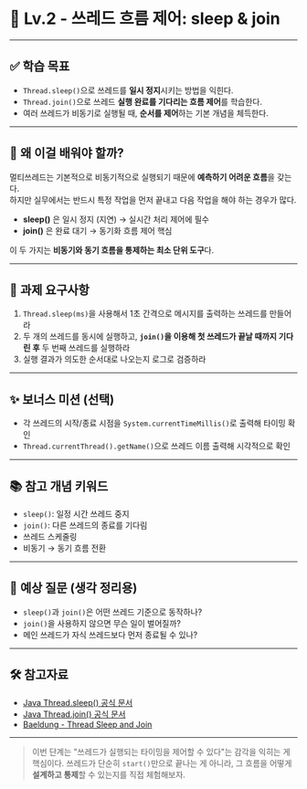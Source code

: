 # 🧵 Lv.2 - 쓰레드 흐름 제어: sleep & join

---

## ✅ 학습 목표

- `Thread.sleep()`으로 쓰레드를 **일시 정지**시키는 방법을 익힌다.
- `Thread.join()`으로 쓰레드 **실행 완료를 기다리는 흐름 제어**를 학습한다.
- 여러 쓰레드가 비동기로 실행될 때, **순서를 제어**하는 기본 개념을 체득한다.

---

## 🤔 왜 이걸 배워야 할까?

멀티쓰레드는 기본적으로 비동기적으로 실행되기 때문에 **예측하기 어려운 흐름**을 갖는다.  
하지만 실무에서는 반드시 특정 작업을 먼저 끝내고 다음 작업을 해야 하는 경우가 많다.

- **sleep()** 은 일시 정지 (지연) → 실시간 처리 제어에 필수
- **join()** 은 완료 대기 → 동기화 흐름 제어 핵심

이 두 가지는 **비동기와 동기 흐름을 통제하는 최소 단위 도구**다.

---

## 📌 과제 요구사항

1. `Thread.sleep(ms)`을 사용해서 1초 간격으로 메시지를 출력하는 쓰레드를 만들어라
2. 두 개의 쓰레드를 동시에 실행하고, **`join()`을 이용해 첫 쓰레드가 끝날 때까지 기다린 후** 두 번째 쓰레드를 실행하라
3. 실행 결과가 의도한 순서대로 나오는지 로그로 검증하라

---

## ✨ 보너스 미션 (선택)

- 각 쓰레드의 시작/종료 시점을 `System.currentTimeMillis()`로 출력해 타이밍 확인
- `Thread.currentThread().getName()`으로 쓰레드 이름 출력해 시각적으로 확인

---

## 📚 참고 개념 키워드

- `sleep()`: 일정 시간 쓰레드 중지
- `join()`: 다른 쓰레드의 종료를 기다림
- 쓰레드 스케줄링
- 비동기 → 동기 흐름 전환

---

## 💬 예상 질문 (생각 정리용)

- `sleep()`과 `join()`은 어떤 쓰레드 기준으로 동작하나?
- `join()`을 사용하지 않으면 무슨 일이 벌어질까?
- 메인 쓰레드가 자식 쓰레드보다 먼저 종료될 수 있나?

---

## 🛠️ 참고자료

- [Java Thread.sleep() 공식 문서](https://docs.oracle.com/javase/8/docs/api/java/lang/Thread.html#sleep-long-)
- [Java Thread.join() 공식 문서](https://docs.oracle.com/javase/8/docs/api/java/lang/Thread.html#join--)
- [Baeldung - Thread Sleep and Join](https://www.baeldung.com/java-thread-sleep-join)

---

> 이번 단계는 "쓰레드가 실행되는 타이밍을 제어할 수 있다"는 감각을 익히는 게 핵심이다.
> 쓰레드가 단순히 `start()`만으로 끝나는 게 아니라, 그 흐름을 어떻게 **설계하고 통제**할 수 있는지를 직접 체험해보자.
